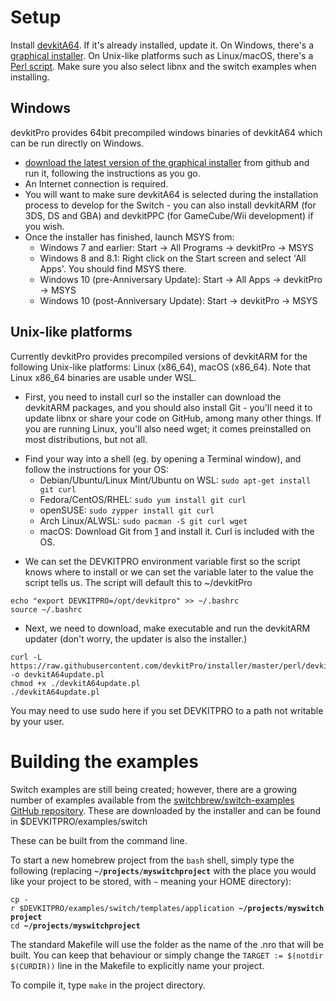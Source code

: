 # Setup

Install [devkitA64](http://devkitpro.org/). If it's already installed,
update it. On Windows, there's a [graphical
installer](https://github.com/devkitPro/installer/releases/latest). On
Unix-like platforms such as Linux/macOS, there's a [Perl
script](https://raw.githubusercontent.com/devkitPro/installer/master/perl/devkitA64update.pl).
Make sure you also select libnx and the switch examples when installing.

## Windows

devkitPro provides 64bit precompiled windows binaries of devkitA64 which
can be run directly on Windows.

  - [download the latest version of the graphical
    installer](https://github.com/devkitPro/installer/releases) from
    github and run it, following the instructions as you go.
  - An Internet connection is required.
  - You will want to make sure devkitA64 is selected during the
    installation process to develop for the Switch - you can also
    install devkitARM (for 3DS, DS and GBA) and devkitPPC (for
    GameCube/Wii development) if you wish.
  - Once the installer has finished, launch MSYS from:
      - Windows 7 and earlier: Start -\> All Programs -\> devkitPro -\>
        MSYS
      - Windows 8 and 8.1: Right click on the Start screen and select
        'All Apps'. You should find MSYS there.
      - Windows 10 (pre-Anniversary Update): Start -\> All Apps -\>
        devkitPro -\> MSYS
      - Windows 10 (post-Anniversary Update): Start -\> devkitPro -\>
        MSYS

## Unix-like platforms

Currently devkitPro provides precompiled versions of devkitARM for the
following Unix-like platforms: Linux (x86\_64), macOS (x86\_64). Note
that Linux x86\_64 binaries are usable under WSL.

  - First, you need to install curl so the installer can download the
    devkitARM packages, and you should also install Git - you'll need it
    to update libnx or share your code on GitHub, among many other
    things. If you are running Linux, you'll also need wget; it comes
    preinstalled on most distributions, but not all.

<!-- end list -->

  - Find your way into a shell (eg. by opening a Terminal window), and
    follow the instructions for your OS:
      - Debian/Ubuntu/Linux Mint/Ubuntu on WSL: `sudo apt-get install
        git curl`
      - Fedora/CentOS/RHEL: `sudo yum install git curl`
      - openSUSE: `sudo zypper install git curl`
      - Arch Linux/ALWSL: `sudo pacman -S git curl wget`
      - macOS: Download Git from [1](http://git-scm.com/download/mac)
        and install it. Curl is included with the OS.

<!-- end list -->

  - We can set the DEVKITPRO environment variable first so the script
    knows where to install or we can set the variable later to the value
    the script tells us. The script will default this to ~/devkitPro

<!-- end list -->

    echo "export DEVKITPRO=/opt/devkitpro" >> ~/.bashrc
    source ~/.bashrc

  - Next, we need to download, make executable and run the devkitARM
    updater (don't worry, the updater is also the
    installer.)

<!-- end list -->

    curl -L https://raw.githubusercontent.com/devkitPro/installer/master/perl/devkitA64update.pl -o devkitA64update.pl
    chmod +x ./devkitA64update.pl
    ./devkitA64update.pl

You may need to use sudo here if you set DEVKITPRO to a path not
writable by your user.

# Building the examples

Switch examples are still being created; however, there are a growing
number of examples available from the [switchbrew/switch-examples GitHub
repository](https://github.com/switchbrew/switch-examples). These are
downloaded by the installer and can be found in
$DEVKITPRO/examples/switch

These can be built from the command line.

To start a new homebrew project from the `bash` shell, simply type the
following (replacing **`~/projects/myswitchproject`** with the place you
would like your project to be stored, with `~` meaning your HOME
directory):

`cp -r $DEVKITPRO/examples/switch/templates/application `**`~/projects/myswitchproject`**  
`cd `**`~/projects/myswitchproject`**

The standard Makefile will use the folder as the name of the .nro that
will be built. You can keep that behaviour or simply change the `TARGET
:= $(notdir $(CURDIR))` line in the Makefile to explicitly name your
project.

To compile it, type `make` in the project directory.

